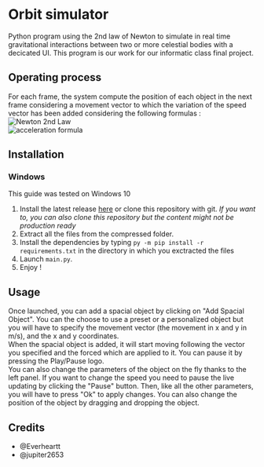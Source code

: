 # Orbit simulator
Python program using the 2nd law of Newton to simulate in real time gravitational interactions between two or more celestial bodies with a decicated UI. This program is our work for our informatic class final project.
## Operating process
For each frame, the system compute the position of each object in the next frame considering a movement vector to which the variation of the speed vector has been added considering the following formulas : <br>
![Newton 2nd Law](https://wikimedia.org/api/rest_v1/media/math/render/svg/ce5a34efdcbe454a69e8b879e0005c809b0439ee) <br>
![acceleration formula](https://wikimedia.org/api/rest_v1/media/math/render/svg/941bc4c58dbc6f6716ce1d0024ff29e2ee82a0c9)

## Installation
### Windows
This guide was tested on Windows 10
1. Install the latest release [here](https://github.com/jupiter2653/orbit-simulator/releases/latest) or clone this repository with git. *If you want to, you can also clone this repository but the content might not be production ready*
2. Extract all the files from the compressed folder.
3. Install the dependencies by typing ``py -m pip install -r requirements.txt`` in the directory in which you exctracted the files
4. Launch ``main.py``.
5. Enjoy !

## Usage
Once launched, you can add a spacial object by clicking on "Add Spacial Object". You can the choose to use a preset or a personalized object but you will have to specify the movement vector (the movement in x and y in m/s), and the x and y coordinates.<br>
When the spacial object is added, it will start moving following the vector you specified and the forced which are applied to it. You can pause it by pressing the Play/Pause logo.<br>
You can also change the parameters of the object on the fly thanks to the left panel. If you want to change the speed you need to pause the live updating by clicking the "Pause" button. Then, like all the other parameters, you will have to press "Ok" to apply changes. You can also change the position of the object by dragging and dropping the object.


## Credits
- @Everheartt 
- @jupiter2653
